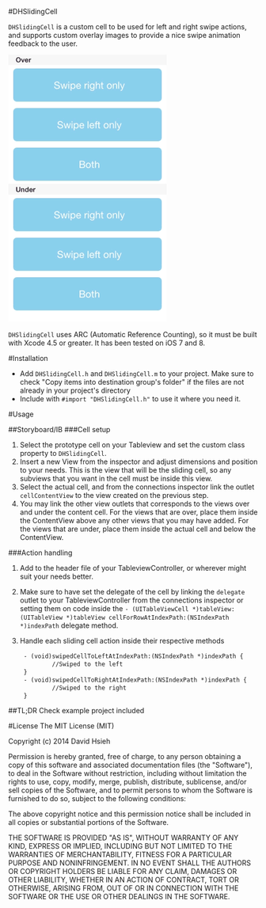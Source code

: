 #DHSlidingCell

`DHSlidingCell` is a custom cell to be used for left and right swipe actions, and supports custom overlay images to provide a nice swipe animation feedback to the user.

![](https://github.com/deivuh/DHSlidingCell/blob/master/DHSlidingCell.gif)

`DHSlidingCell` uses ARC (Automatic Reference Counting), so it must be built with Xcode 4.5 or greater. It has been tested on iOS 7 and 8.

#Installation

- Add `DHSlidingCell.h` and `DHSlidingCell.m` to your project. Make sure to check "Copy items into destination group's folder" if the files are not already in your project's directory
- Include with `#import "DHSlidingCell.h"` to use it where you need it.

#Usage

##Storyboard/IB
###Cell setup
1.  Select the prototype cell on your Tableview and set the custom class property to `DHSlidingCell`.
2. Insert a new View from the inspector and adjust dimensions and position to your needs. This is the view that will be the sliding cell, so any subviews that you want in the cell must be inside this view.
3. Select the actual cell, and from the connections inspector link the outlet `cellContentView` to the view created on the previous step.
4. You may link the other view outlets that corresponds to the views over and under the content cell. For the views that are over, place them inside the ContentView above any other views that you may have added. For the views that are under, place them inside the actual cell and below the ContentView.

###Action handling
1. Add <DHSlidingCellDelegate> to the header file of your TableviewController, or wherever might suit your needs better.
2. Make sure to have set the delegate of the cell by linking the `delegate` outlet to your TableviewController from the connections inspector or setting them on code inside the `- (UITableViewCell *)tableView:(UITableView *)tableView cellForRowAtIndexPath:(NSIndexPath *)indexPath` delegate method.
3. Handle each sliding cell action inside their respective methods

		- (void)swipedCellToLeftAtIndexPath:(NSIndexPath *)indexPath {
				//Swiped to the left
		}
		- (void)swipedCellToRightAtIndexPath:(NSIndexPath *)indexPath {
				//Swiped to the right
		}

##TL;DR
Check example project included

#License
The MIT License (MIT)

Copyright (c) 2014 David Hsieh

Permission is hereby granted, free of charge, to any person obtaining a copy
of this software and associated documentation files (the "Software"), to deal
in the Software without restriction, including without limitation the rights
to use, copy, modify, merge, publish, distribute, sublicense, and/or sell
copies of the Software, and to permit persons to whom the Software is
furnished to do so, subject to the following conditions:

The above copyright notice and this permission notice shall be included in
all copies or substantial portions of the Software.

THE SOFTWARE IS PROVIDED "AS IS", WITHOUT WARRANTY OF ANY KIND, EXPRESS OR
IMPLIED, INCLUDING BUT NOT LIMITED TO THE WARRANTIES OF MERCHANTABILITY,
FITNESS FOR A PARTICULAR PURPOSE AND NONINFRINGEMENT. IN NO EVENT SHALL THE
AUTHORS OR COPYRIGHT HOLDERS BE LIABLE FOR ANY CLAIM, DAMAGES OR OTHER
LIABILITY, WHETHER IN AN ACTION OF CONTRACT, TORT OR OTHERWISE, ARISING FROM,
OUT OF OR IN CONNECTION WITH THE SOFTWARE OR THE USE OR OTHER DEALINGS IN
THE SOFTWARE.
